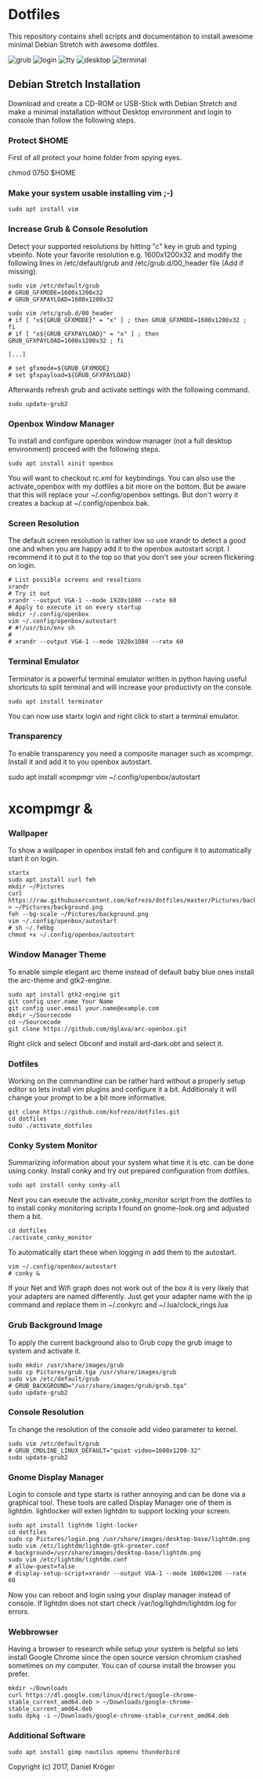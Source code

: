# Dotfiles

This repository contains shell scripts and documentation to install awesome
minimal Debian Stretch with awesome dotfiles.

![grub](https://raw.githubusercontent.com/kofrezo/dotfiles/master/Screenshots/dotfiles_boot.png)
![login](https://raw.githubusercontent.com/kofrezo/dotfiles/master/Screenshots/dotfiles_login.png)
![tty](https://raw.githubusercontent.com/kofrezo/dotfiles/master/Screenshots/dotfiles_tty.png)
![desktop](https://raw.githubusercontent.com/kofrezo/dotfiles/master/Screenshots/dotfiles_desktop.png)
![terminal](https://raw.githubusercontent.com/kofrezo/dotfiles/master/Screenshots/dotfiles_terminal.png)

## Debian Stretch Installation

Download and create a CD-ROM or USB-Stick with Debian Stretch and make a minimal
installation without Desktop environment and login to console than follow the
following steps.

### Protect $HOME

First of all protect your home folder from spying eyes.

chmod 0750 $HOME

### Make your system usable installing vim ;-)

    sudo apt install vim

### Increase Grub & Console Resolution

Detect your supported resolutions by hitting "c" key in grub and typing vbeinfo.
Note your favorite resolution e.g. 1600x1200x32 and modify the following lines in
/etc/default/grub and /etc/grub.d/00_header file (Add if missing).

    sudo vim /etc/default/grub
    # GRUB_GFXMODE=1600x1200x32
    # GRUB_GFXPAYLOAD=1600x1200x32

    sudo vim /etc/grub.d/00_header
    # if [ "x${GRUB_GFXMODE}" = "x" ] ; then GRUB_GFXMODE=1600x1200x32 ; fi
    # if [ "x${GRUB_GFXPAYLOAD}" = "x" ] ; then GRUB_GFXPAYLOAD=1600x1200x32 ; fi

    [...]

    # set gfxmode=${GRUB_GFXMODE}
    # set gfxpayload=${GRUB_GFXPAYLOAD}

Afterwards refresh grub and activate settings with the following command.

    sudo update-grub2

### Openbox Window Manager

To install and configure openbox window manager (not a full desktop environment)
proceed with the following steps.

    sudo apt install xinit openbox

You will want to checkout rc.xml for keybindings. You can also use the
activate_openbox with my dotfiles a bit more on the bottom. But be aware that
this will replace your ~/.config/openbox settings. But don't worry it creates
a backup at ~/.config/openbox.bak.

### Screen Resolution

The default screen resolution is rather low so use xrandr to detect a good one
and when you are happy add it to the openbox autostart script. I recommend it
to put it to the top so that you don't see your screen flickering on login.

    # List possible screens and resoltions
    xrandr
    # Try it out
    xrandr --output VGA-1 --mode 1920x1080 --rate 60
    # Apply to execute it on every startup
    mkdir ~/.config/openbox
    vim ~/.config/openbox/autostart
    # #!/usr/bin/env sh
    #
    # xrandr --output VGA-1 --mode 1920x1080 --rate 60


### Terminal Emulator

Terminator is a powerful terminal emulator written in python having useful
shortcuts to split terminal and will increase your productivty on the console.

    sudo apt install terminator

You can now use startx login and right click to start a terminal emulator.

### Transparency

To enable transparency you need a composite manager such as xcompmgr. Install
it and add it to you openbox autostart.

   sudo apt install xcompmgr
   vim ~/.config/openbox/autostart
   # xcompmgr &

### Wallpaper

To show a wallpaper in openbox install feh and configure it to automatically
start it on login.

    startx
    sudo apt install curl feh
    mkdir ~/Pictures
    curl https://raw.githubusercontent.com/kofrezo/dotfiles/master/Pictures/background.png > ~/Pictures/background.png
    feh --bg-scale ~/Pictures/background.png
    vim ~/.config/openbox/autostart
    # sh ~/.fehbg
    chmod +x ~/.config/openbox/autostart

### Window Manager Theme

To enable simple elegant arc theme instead of default baby blue ones install the
arc-theme and gtk2-engine.

    sudo apt install gtk2-engine git
    git config user.name Your Name
    git config user.email your.name@example.com
    mkdir ~/Sourcecode
    cd ~/Sourcecode
    git clone https://github.com/dglava/arc-openbox.git

Right click and select Obconf and install ard-dark.obt and select it.

### Dotfiles

Working on the commandline can be rather hard without a properly setup editor
so lets install vim plugins and configure it a bit. Additionaly it will change
your prompt to be a bit more informative.

    git clone https://github.com/kofrezo/dotfiles.git
    cd dotfiles
    sudo ./activate_dotfiles

### Conky System Monitor

Summarizing information about your system what time it is etc. can be done
using conky. Install conky and try out prepared configuration from dotfiles.

    sudo apt install conky conky-all

Next you can execute the activate_conky_monitor script from the dotfiles to
to install conky monitoring scripts I found on gnome-look.org and adjusted them
a bit.

    cd dotfiles
    ./activate_conky_monitor

To automatically start these when logging in add them to the autostart.

    vim ~/.config/openbox/autostart
    # conky &

If your Net and Wifi graph does not work out of the box it is very likely that
your adapters are named differently. Just get your adapter name with the ip
command and replace them in ~/.conkyrc and ~/.lua/clock_rings.lua

### Grub Background Image

To apply the current background also to Grub copy the grub image to system and
activate it.

    sudo mkdir /usr/share/images/grub
    sudo cp Pictures/grub.tga /usr/share/images/grub
    sudo vim /etc/default/grub
    # GRUB_BACKGROUND="/usr/share/images/grub/grub.tga"
    sudo update-grub2

### Console Resolution

To change the resolution of the console add video parameter to kernel.

    sudo vim /etc/default/grub
    # GRUB_CMDLINE_LINUX_DEFAULT="quiet video=1600x1200-32"
    sudo update-grub2

### Gnome Display Manager

Login to console and type startx is rather annoying and can be done via a
graphical tool. These tools are called Display Manager one of them is lightdm.
lightlocker will exten lightdm to support locking your screen.

    sudo apt install lightdm light-locker
    cd dotfiles
    sudo cp Pictures/login.png /usr/share/images/desktop-base/lightdm.png
    sudo vim /etc/lightdm/lightdm-gtk-greeter.conf
    # background=/usr/share/images/desktop-base/lightdm.png
    sudo vim /etc/lightdm/lightdm.conf
    # allow-guest=false
    # display-setup-script=xrandr --output VGA-1 --mode 1600x1200 --rate 60

Now you can reboot and login using your display manager instead of console. If
lightdm does not start check /var/log/lighdm/lightdm.log for errors.


### Webbrowser

Having a browser to research while setup your system is helpful so lets install
Google Chrome since the open source version chromium crashed sometimes on my
computer. You can of course install the browser you prefer.

    mkdir ~/Downloads
    curl https://dl.google.com/linux/direct/google-chrome-stable_current_amd64.deb > ~/Downloads/google-chrome-stable_current_amd64.deb
    sudo dpkg -i ~/Downloads/google-chrome-stable_current_amd64.deb

### Additional Software

    sudo apt install gimp nautilus opmenu thunderbird

Copyright (c) 2017, Daniel Kröger
